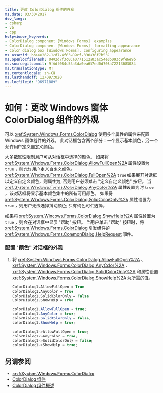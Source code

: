 ```yaml
---
title: 更改 ColorDialog 组件的外观
ms.date: 03/30/2017
dev_langs:
- csharp
- vb
- cpp
helpviewer_keywords:
- ColorDialog component [Windows Forms], examples
- ColorDialog component [Windows Forms], formatting appearance
- color dialog box [Windows Forms], configuring appearance
ms.assetid: bba4e262-1cd7-4f63-89cf-330a36f7b539
ms.openlocfilehash: 0402d7f3c03a0771512a03ac54e1b093c9fe6e9b
ms.sourcegitcommit: 9f6df084c53a3da0ea657ed0d708a72213683084
ms.translationtype: MT
ms.contentlocale: zh-CN
ms.lasthandoff: 12/09/2020
ms.locfileid: "96971889"
---
```

# <a name="how-to-change-the-appearance-of-the-windows-forms-colordialog-component"></a>如何：更改 Windows 窗体 ColorDialog 组件的外观
可以 <xref:System.Windows.Forms.ColorDialog> 使用多个属性的属性来配置 Windows 窗体组件的外观。 此对话框包含两个部分：一个显示基本颜色，另一个允许用户定义自定义颜色。  
  
 大多数属性限制用户可从对话框中选择的颜色。 如果将 <xref:System.Windows.Forms.ColorDialog.AllowFullOpen%2A> 属性设置为 `true` ，则允许用户定义自定义颜色。 <xref:System.Windows.Forms.ColorDialog.FullOpen%2A> `true` 如果展开对话框以定义自定义颜色，则属性为; 否则用户必须单击 "定义自定义颜色" 按钮。 当 <xref:System.Windows.Forms.ColorDialog.AnyColor%2A> 属性设置为时 `true` ，该对话框将显示基本颜色集中的所有可用颜色。 如果将 <xref:System.Windows.Forms.ColorDialog.SolidColorOnly%2A> 属性设置为 `true` ，则用户无法选择抖动颜色; 只有纯色可供选择。  
  
 如果将 <xref:System.Windows.Forms.ColorDialog.ShowHelp%2A> 属性设置为 `true` ，则会在对话框中显示 "帮助" 按钮。 当用户单击 "帮助" 按钮时，将 <xref:System.Windows.Forms.ColorDialog> 引发组件的 <xref:System.Windows.Forms.CommonDialog.HelpRequest> 事件。  
  
### <a name="to-configure-the-appearance-of-the-color-dialog-box"></a>配置 "颜色" 对话框的外观  
  
1. 将 <xref:System.Windows.Forms.ColorDialog.AllowFullOpen%2A> 、 <xref:System.Windows.Forms.ColorDialog.AnyColor%2A> 、 <xref:System.Windows.Forms.ColorDialog.SolidColorOnly%2A> 和属性设置 <xref:System.Windows.Forms.ColorDialog.ShowHelp%2A> 为所需的值。  
  
    ```vb  
    ColorDialog1.AllowFullOpen = True  
    ColorDialog1.AnyColor = True  
    ColorDialog1.SolidColorOnly = False  
    ColorDialog1.ShowHelp = True  
    ```  
  
    ```csharp  
    colorDialog1.AllowFullOpen = true;  
    colorDialog1.AnyColor = true;  
    colorDialog1.SolidColorOnly = false;  
    colorDialog1.ShowHelp = true;  
    ```  
  
    ```cpp  
    colorDialog1->AllowFullOpen = true;  
    colorDialog1->AnyColor = true;  
    colorDialog1->SolidColorOnly = false;  
    colorDialog1->ShowHelp = true;  
    ```  
  
## <a name="see-also"></a>另请参阅

- <xref:System.Windows.Forms.ColorDialog>
- [ColorDialog 组件](colordialog-component-windows-forms.md)
- [ColorDialog 组件概述](colordialog-component-overview-windows-forms.md)
